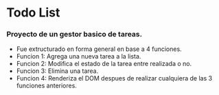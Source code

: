 # Todo List
### Proyecto de un gestor basico de tareas.
- Fue extructurado en forma general en base a 4 funciones.
- Funcion 1: Agrega una nueva tarea a la lista.
- Funcion 2: Modifica el estado de la tarea entre realizada o no.
- Funcion 3: Elimina una tarea.
- Funcion 4: Renderiza el DOM despues de realizar cualquiera de las
  3 funciones anteriores.
